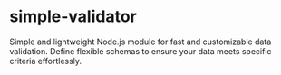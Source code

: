 # simple-validator
Simple and lightweight Node.js module for fast and customizable data validation. Define flexible schemas to ensure your data meets specific criteria effortlessly.
